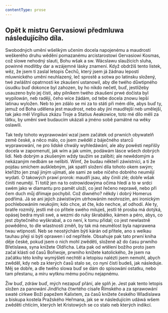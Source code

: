 ```yaml
---
contentType: prose
---
```


## Opět k mistru Gervasiowi předmluwa následujícího díla.

Swobodných umění wšelikým učením docela napojenému a maudrostí weškerého druhu wědění pomazanému arcistarostowi Gervasiowi Kosmas, což slowe nehodný slauti, Bohu wšak a sw. Wácslawu slaužících sluha, powinné modlitby dar a wzájemné lásky znamení. Když obdržíš tento listek, wěz, že jsem ti zaslal letopis Čechů, který jsem já žádnau lepostí mluwnického umění neuhlazený, leč sprostě a sotwa po latinsku složený, twé zwláštní opatrnosti ke zkaušení ustanowil, aby dle twého důwtipného úsudku buď dokonce byl zahozen, by ho nikdo nečetl, buď, jestližeby usauzeno bylo jej čísti, aby pilníkem twého zkaušení prwé dočista byl wypilowán, neb raději, čeho wíce žádám, od tebe docela znowu lepší latinau wyložen. Neb to jen zdálo se mi za to státi při mém díle, abys buď ty, jemuž od Boha udělena jest maudrost, nebo aby jiní maudřejší neb umělejší, tak jako měl Virgilius zkázu Troje a Statius Aeakowice, toto mé dílo měli za látku, by umění swé budaucím ukázali a jméno sobě památné na wěky oslawili.

Tak tedy tohoto wyprawowání wzal jsem začátek od prwních obywatelň země české, a něco málo, co jsem zwěděl z báječného starců wyprawowání, ne pro lidské chwály wyhledáwání, ale aby powěsti nepřišly docela w zapomenutí, jak wím a jak umím, podáwám lásce wšech dobrých lidí. Neb dobrým a zkušeným wždy taužím se zalíbiti; ale newědomým a nekázaným nedbám se nelíbiti. Wímť, že budau někteří záwistníci, a ti že pojdau smíchem aušklebným, jak spatří složení díla tohoto okem swým; kteřížto jen znají jiným ujímati, ale sami ze sebe ničeho dobrého neumějí wydati. O takowých prawí prorok: maudří jsau, aby činili zlé; dobře wšak činiti neumějí. Ti totiž jen na to ostrowidowýma očima hledí a to w srdci swém jako w diamantu pro pamět uloží, co jest řečeno neprawě, nebo při čem duch můj dřímaje pochybil. Což diwného? někdy i dobrý Homerus podřímá. Já se ani jejich záwistiwým utrhowáním neohrozím, ani ironickým pochlebowáním neukojím; kdo chce, at čte, kdo nechce, ať odhodí. Ale ty, bratře rozmilý, jestli mě co přítele swého miluješ, jestli tě prosba má dotýká, opásej bedra mysli swé, a wezmi do ruky škrabátko, kámen a péro, abys, co jest zbytečného wyškrabal, a co není, k tomu přidal; co jest newlastně powěděno, to dle wlastnosti změň, by tak má neumělost byla naprawena twau wtipností. Neb se neostýchám býti kárán od přítele, ano s welkau tauhau přeji si býti oprawen i od nepřítele. Obsahuje pak tato prwní kniha děje české, pokud jsem o nich mohl zwěděti, složené až do času prwního Břetislawa, syna knížete Oldřicha. Léta pak od wtělení božího proto jsem začal klásti od časů Bořiwoje, prwního knížete katolického, že jsem na začátku této knihy wymýšleti nechtěl a letopisu nalézti jsem nemohl, abych zwěděl, kdy neb za kterých časů stalo se, co nyní čisti budeš, jak následuje. Měj se dobře, a dle twého slowa buď se dám do spisowání ostatku, nebo tam přestanu, a míru wytknu mému počinu nejapnému.

Žiw buď, zdráw buď, mých nezapuď přání, ale splň je. Jest pak tento letopis složen za panowání Jindřicha čtwrtého císaře Římského a za sprawowání swaté církwe Boží papežem Kalixtem, za časů knížete českého Wladislawa a biskupa kostela Pražského Heřmana, jak se w následujícím udáwá wšem zwěděti chtícím, kterých let Kristowých se co stalo neb kterých indikcí.

